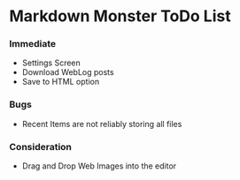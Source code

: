 # Markdown Monster ToDo List


### Immediate

* Settings Screen
* Download WebLog posts
* Save to HTML option

### Bugs

* Recent Items are not reliably storing all files

### Consideration
* Drag and Drop Web Images into the editor


